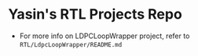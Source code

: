 # Yasin's RTL Projects Repo
* For more info on LDPCLoopWrapper project, refer to `RTL/LdpcLoopWrapper/README.md`
